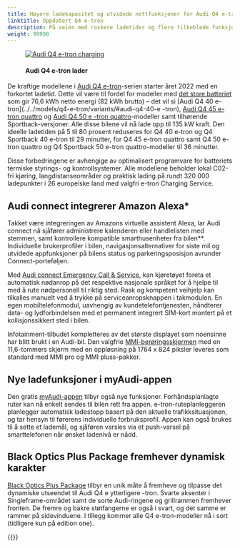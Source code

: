 ```yaml
---
title: Høyere ladekapasitet og utvidede nettfunksjoner for Audi Q4 e-tron
linktitle: Oppdatert Q4 e-tron
description: På veien med raskere ladetider og flere tilkoblede funksjoner. Audi fremmer konsekvent sin helelektriske Q4 e-tron modellserie. Q4 e-tron og Q4 Sportback e-tron-modellene får en rekke nye funksjoner. Kunder kan se frem til raskere ladetider for modeller med store batterier samt et utvidet tilbud via Audi connect og myAudi-appen.
weight: 99998
---
```

<!-- markdownlint-disable MD033 -->
<figure>
    <a href="https://media.electrichasgoneaudi.net/multimedia/articles/updatedq4/q4charging.jpg">
<img src="https://media.electrichasgoneaudi.net/multimedia/articles/updatedq4/q4chargings.jpg" class="img-fluid" alt="Audi Q4 e-tron charging" title="Audi Q4 e-tron charging">
    </a>
    <figcaption><h4>Audi Q4 e-tron lader</h4></figcaption>
</figure>

De kraftige modellene i [Audi Q4 e-tron](../../models/q4-e-tron/)-serien starter året 2022 med en forkortet ladetid. Dette vil være til fordel for modeller med [det store batteriet](../../models/q4-e-tron/drivetrain/battery/#battery-q4-40-e-tron-and-q4-50-e-tron) som gir 76,6 kWh netto energi (82 kWh brutto) – det vil si [Audi Q4 40 e-tron](../../models/q4-e-tron/variants/#audi-q4-40-e -tron), [Audi Q4 45 e-tron quattro](../../models/q4-e-tron/variants/#audi-q4-45-e-tron-quattro) og [Audi Q4 50 e -tron quattro](../../models/q4-e-tron/variants/#audi-q4-50-e-tron-quattro)-modeller samt tilhørende Sportback-versjoner. Alle disse bilene vil nå lade opp til 135 kW kraft. Den ideelle ladetiden på 5 til 80 prosent reduseres for Q4 40 e-tron og Q4 Sportback 40 e-tron til 29 minutter, for Q4 45 e-tron quattro samt Q4 50 e-tron quattro og Q4 Sportback 50 e-tron quattro-modeller til 36 minutter.

Disse forbedringene er avhengige av optimalisert programvare for batteriets termiske styrings- og kontrollsystemer. Alle modellene beholder lokal C02-fri kjøring, langdistanseområder og praktisk lading på rundt 320 000 ladepunkter i 26 europeiske land med valgfri e-tron Charging Service.

## Audi connect integrerer Amazon Alexa*

Takket være integreringen av Amazons virtuelle assistent Alexa, lar Audi connect nå sjåfører administrere kalenderen eller handlelisten med stemmen, samt kontrollere kompatible smarthusenheter fra bilen**. Individuelle brukerprofiler i bilen, navigasjonsalternativer for siste mil og utvidede appfunksjoner på bilens status og parkeringsposisjon avrunder Connect-porteføljen.

Med [Audi connect Emergency Call & Service](../../technology/audiconnect/emergencycallandservice/), kan kjøretøyet foreta et automatisk nødanrop på det respektive nasjonale språket for å hjelpe til med å rute nødpersonell til riktig sted. Rask og kompetent veihjelp kan tilkalles manuelt ved å trykke på serviceanropsknappen i takmodulen. En egen mobiltelefonmodul, uavhengig av kundetelefontjenesten, håndterer data- og lydforbindelsen med et permanent integrert SIM-kort montert på et kollisjonssikkert sted i bilen.

Infotainment-tilbudet kompletteres av det største displayet som noensinne har blitt brukt i en Audi-bil. Den valgfrie [MMI-berøringsskjermen](../../models/q4-e-tron/technology/uiandoperations/mmi/) med en 11,6-tommers skjerm med en oppløsning på 1764 x 824 piksler leveres som standard med MMI pro og MMI pluss-pakker.

## Nye ladefunksjoner i myAudi-appen

Den gratis [myAudi-appen](../../technology/audiconnect/myaudi/) tilbyr også nye funksjoner. Forhåndsplanlagte ruter kan nå enkelt sendes til bilen rett fra appen. e-tron-ruteplanleggeren planlegger automatisk ladestopp basert på den aktuelle trafikksituasjonen, og tar hensyn til førerens individuelle forbruksprofil. Appen kan også brukes til å sette et lademål, og sjåføren varsles via et push-varsel på smarttelefonen når ønsket ladenivå er nådd.

## Black Optics Plus Package fremhever dynamisk karakter

[Black Optics Plus Package](../../models/q4-e-tron/exterior/optics/#black-optics-plus) tilbyr en unik måte å fremheve og tilpasse det dynamiske utseendet til Audi Q4 e ytterligere -tron. Svarte aksenter i Singleframe-området samt de sorte Audi-ringene og grillrammen fremhever fronten. De fremre og bakre støtfangerne er også i svart, og det samme er rammer på sidevinduene. I tillegg kommer alle Q4 e-tron-modeller nå i sort (tidligere kun på edition one).

{{<children description="true" />}}